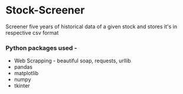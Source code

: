 # Stock-Screener
Screener five years of historical data of a given stock and stores it's in respective csv format

### Python packages used -

* Web Scrapping - beautiful soap, requests, urllib
* pandas
* matplotlib
* numpy
* tkinter
